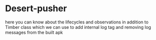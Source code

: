 # Desert-pusher
here you can know about the lifecycles and observations in addition to Timber class which we can use to add internal log tag and removing log messages from the built apk
